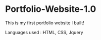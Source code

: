 # Portfolio-Website-1.0

This is my first portfolio website I built!

Languages used : HTML, CSS, Jquery
